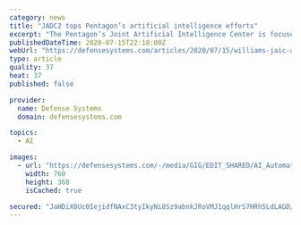 ```yaml
---
category: news
title: "JADC2 tops Pentagon’s artificial intelligence efforts"
excerpt: "The Pentagon’s Joint Artificial Intelligence Center is focused on overlaying AI tools on the military’s mega information-sharing platform effort, called Joint All Domain Command and Control."
publishedDateTime: 2020-07-15T22:18:00Z
webUrl: "https://defensesystems.com/articles/2020/07/15/williams-jaic-ai.aspx?admgarea=TC_DefenseIT"
type: article
quality: 37
heat: 37
published: false

provider:
  name: Defense Systems
  domain: defensesystems.com

topics:
  - AI

images:
  - url: "https://defensesystems.com/-/media/GIG/EDIT_SHARED/AI_Automation/AIdatamodel.jpg"
    width: 760
    height: 368
    isCached: true

secured: "JaHDiX0Uc0IejidfNAxC3tyIkyNi8Sz9abnkJRoVMJ1qqlHrS7HRh5LdLAGD/tSjBpxMZjZjqilTwzJE0g+DKkaKRtKvS/JeHN605kklRjKhZokPjOv+ncmlQRA9gIjCpVVbO10RsXeBb6av58K3R3sfZzHtPBwnfr2LpU7Qh4WEh2fPodX7JEYMyw3mW7wGyIRANrpJKpc7ICAA0xZ2Sn+RoW8UPDwyMDbRJ29xchyy0R7huAxRNgzf+8B36Lx+DbqmcK5IeYM3HJLEEYwLXhmDriLML4IlZHk99R39Pfy4368qc0OLIprObfQlNGDIMQT0wiLN+QWHk4dAbIaTww==;pscfZIXMDJmUfO97xiCvaw=="
---
```


